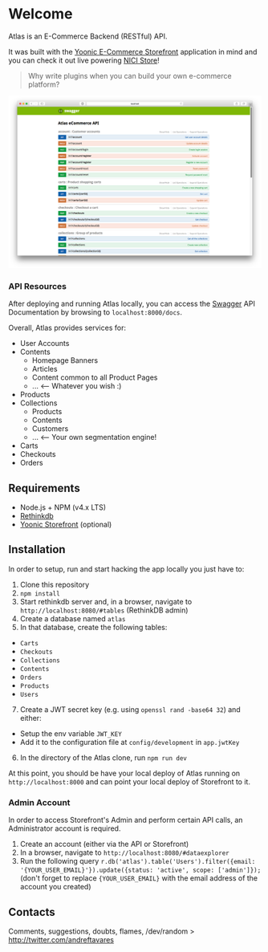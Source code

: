 # Welcome
Atlas is an E-Commerce Backend (RESTful) API.

It was built with the [Yoonic E-Commerce Storefront](https://github.com/yoonic/nicistore) application in mind and you can check it out live powering [NICI Store](https://nicistore.com/en)!

> Why write plugins when you can build your own e-commerce platform?

![Swagger API Documentation](/screenshots/SwaggerDocs.png?raw=true "Swagger API Documentation")

### API Resources
After deploying and running Atlas locally, you can access the [Swagger](https://openapis.org/) API Documentation by browsing to `localhost:8000/docs`.

Overall, Atlas provides services for:

- User Accounts
- Contents
  - Homepage Banners
  - Articles
  - Content common to all Product Pages
  - ... <-- Whatever you wish :)
- Products
- Collections
  - Products
  - Contents
  - Customers
  - ... <-- Your own segmentation engine!
- Carts
- Checkouts
- Orders

## Requirements

- Node.js + NPM (v4.x LTS)
- [Rethinkdb](http://rethinkdb.com/)
- [Yoonic Storefront](https://github.com/yoonic/nicistore) (optional)

## Installation
In order to setup, run and start hacking the app locally you just have to:

1. Clone this repository
2. `npm install`
3. Start rethinkdb server and, in a browser, navigate to `http://localhost:8080/#tables` (RethinkDB admin)
4. Create a database named `atlas`
5. In that database, create the following tables:
  - `Carts`
  - `Checkouts`
  - `Collections`
  - `Contents`
  - `Orders`
  - `Products`
  - `Users`
7. Create a JWT secret key (e.g. using `openssl rand -base64 32`) and either:
  - Setup the env variable `JWT_KEY`
  - Add it to the configuration file at `config/development` in `app.jwtKey`
6. In the directory of the Atlas clone, run `npm run dev`

At this point, you should be have your local deploy of Atlas running on `http://localhost:8000` and can point your local deploy of Storefront to it.

### Admin Account
In order to access Storefront's Admin and perform certain API calls, an Administrator account is required.

1. Create an account (either via the API or Storefront)
2. In a browser, navigate to `http://localhost:8080/#dataexplorer`
3. Run the following query `r.db('atlas').table('Users').filter({email: '{YOUR_USER_EMAIL}'}).update({status: 'active', scope: ['admin']});` (don't forget to replace `{YOUR_USER_EMAIL}` with the email address of the account you created)

## Contacts
Comments, suggestions, doubts, flames, /dev/random > http://twitter.com/andreftavares
